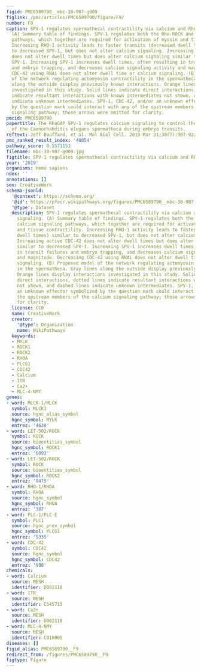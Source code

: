```yaml
---
figid: PMC6589790__mbc-30-907-g009
figlink: /pmc/articles/PMC6589790/figure/F9/
number: F9
caption: SPV-1 regulates spermathecal contractility via calcium and Rho-ROCK signaling.
  (A) Summary table of findings. SPV-1 regulates both the Rho-ROCK and calcium signaling
  pathways, which together are required for activation of myosin and tissue contractility.
  Increasing RHO-1 activity leads to faster transits (decreased dwell times) similar
  to decreased SPV-1, but does not alter calcium signaling. Increasing active CDC-42
  does not alter dwell times but does alter calcium signaling similar to decreased
  SPV-1. Increasing SPV-1 increases dwell times, often resulting in transit failures
  and embryo trapping, and decreases calcium signaling activity and magnitude. Decreasing
  CDC-42 using RNAi does not alter dwell time or calcium signaling. (B) Proposed model
  of the network regulating actomyosin contractility in the spermatheca. Gray lines
  along the outside display previously known interactions. Orange lines display interactions
  investigated in this study. Solid lines indicate direct interactions, dotted lines
  indicate resultant interactions with known intermediates not shown, and dashed lines
  indicate unknown intermediates. SPV-1, CDC-42, and/or an unknown effector symbolized
  by the question mark could interact with any of the upstream members of the calcium
  signaling pathway; those arrows were omitted for clarity.
pmcid: PMC6589790
papertitle: The RhoGAP SPV-1 regulates calcium signaling to control the contractility
  of the Caenorhabditis elegans spermatheca during embryo transits.
reftext: Jeff Bouffard, et al. Mol Biol Cell. 2019 Mar 21;30(7):907-922.
pmc_ranked_result_index: '40054'
pathway_score: 0.5571153
filename: mbc-30-907-g009.jpg
figtitle: SPV-1 regulates spermathecal contractility via calcium and Rho-ROCK signaling
year: '2019'
organisms: Homo sapiens
ndex: ''
annotations: []
seo: CreativeWork
schema-jsonld:
  '@context': https://schema.org/
  '@id': https://pfocr.wikipathways.org/figures/PMC6589790__mbc-30-907-g009.html
  '@type': Dataset
  description: SPV-1 regulates spermathecal contractility via calcium and Rho-ROCK
    signaling. (A) Summary table of findings. SPV-1 regulates both the Rho-ROCK and
    calcium signaling pathways, which together are required for activation of myosin
    and tissue contractility. Increasing RHO-1 activity leads to faster transits (decreased
    dwell times) similar to decreased SPV-1, but does not alter calcium signaling.
    Increasing active CDC-42 does not alter dwell times but does alter calcium signaling
    similar to decreased SPV-1. Increasing SPV-1 increases dwell times, often resulting
    in transit failures and embryo trapping, and decreases calcium signaling activity
    and magnitude. Decreasing CDC-42 using RNAi does not alter dwell time or calcium
    signaling. (B) Proposed model of the network regulating actomyosin contractility
    in the spermatheca. Gray lines along the outside display previously known interactions.
    Orange lines display interactions investigated in this study. Solid lines indicate
    direct interactions, dotted lines indicate resultant interactions with known intermediates
    not shown, and dashed lines indicate unknown intermediates. SPV-1, CDC-42, and/or
    an unknown effector symbolized by the question mark could interact with any of
    the upstream members of the calcium signaling pathway; those arrows were omitted
    for clarity.
  license: CC0
  name: CreativeWork
  creator:
    '@type': Organization
    name: WikiPathways
  keywords:
  - MYLK
  - ROCK1
  - ROCK2
  - RHOA
  - PLCG1
  - CDC42
  - Calcium
  - ITR
  - Ca2+
  - MLC-4-NMY
genes:
- word: MLCK-1/MLCK
  symbol: MLCK1
  source: hgnc_alias_symbol
  hgnc_symbol: MYLK
  entrez: '4638'
- word: LET-502/ROCK
  symbol: ROCK
  source: bioentities_symbol
  hgnc_symbol: ROCK1
  entrez: '6093'
- word: LET-502/ROCK
  symbol: ROCK
  source: bioentities_symbol
  hgnc_symbol: ROCK2
  entrez: '9475'
- word: RHO-1/RHOA
  symbol: RHOA
  source: hgnc_symbol
  hgnc_symbol: RHOA
  entrez: '387'
- word: PLC-1/PLC-E
  symbol: PLC1
  source: hgnc_prev_symbol
  hgnc_symbol: PLCG1
  entrez: '5335'
- word: CDC-42
  symbol: CDC42
  source: hgnc_symbol
  hgnc_symbol: CDC42
  entrez: '998'
chemicals:
- word: Calcium
  source: MESH
  identifier: D002118
- word: ITR
  source: MESH
  identifier: C545715
- word: Ca2+
  source: MESH
  identifier: D002118
- word: MLC-4-NMY
  source: MESH
  identifier: C016005
diseases: []
figid_alias: PMC6589790__F9
redirect_from: /figures/PMC6589790__F9
figtype: Figure
---
```

